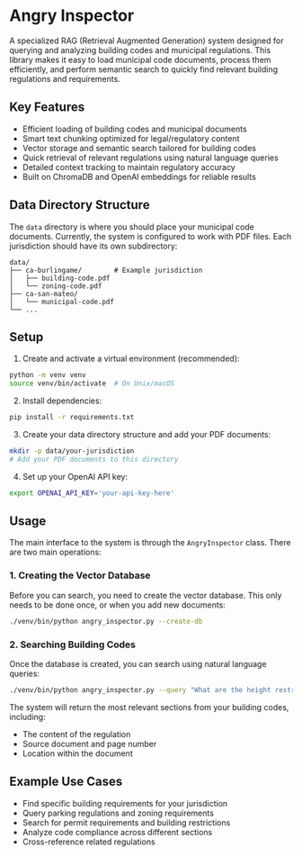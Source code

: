 # Angry Inspector

A specialized RAG (Retrieval Augmented Generation) system designed for querying and analyzing building codes and municipal regulations. This library makes it easy to load municipal code documents, process them efficiently, and perform semantic search to quickly find relevant building regulations and requirements.

## Key Features

- Efficient loading of building codes and municipal documents
- Smart text chunking optimized for legal/regulatory content
- Vector storage and semantic search tailored for building codes
- Quick retrieval of relevant regulations using natural language queries
- Detailed context tracking to maintain regulatory accuracy
- Built on ChromaDB and OpenAI embeddings for reliable results

## Data Directory Structure

The `data` directory is where you should place your municipal code documents. Currently, the system is configured to work with PDF files. Each jurisdiction should have its own subdirectory:

```
data/
├── ca-burlingame/        # Example jurisdiction
│   ├── building-code.pdf
│   └── zoning-code.pdf
├── ca-san-mateo/
│   └── municipal-code.pdf
└── ...
```

## Setup

1. Create and activate a virtual environment (recommended):
```bash
python -m venv venv
source venv/bin/activate  # On Unix/macOS
```

2. Install dependencies:
```bash
pip install -r requirements.txt
```

3. Create your data directory structure and add your PDF documents:
```bash
mkdir -p data/your-jurisdiction
# Add your PDF documents to this directory
```

4. Set up your OpenAI API key:
```bash
export OPENAI_API_KEY='your-api-key-here'
```

## Usage

The main interface to the system is through the `AngryInspector` class. There are two main operations:

### 1. Creating the Vector Database

Before you can search, you need to create the vector database. This only needs to be done once, or when you add new documents:

```bash
./venv/bin/python angry_inspector.py --create-db
```

### 2. Searching Building Codes

Once the database is created, you can search using natural language queries:

```bash
./venv/bin/python angry_inspector.py --query "What are the height restrictions for residential buildings?"
```

The system will return the most relevant sections from your building codes, including:
- The content of the regulation
- Source document and page number
- Location within the document

## Example Use Cases

- Find specific building requirements for your jurisdiction
- Query parking regulations and zoning requirements
- Search for permit requirements and building restrictions
- Analyze code compliance across different sections
- Cross-reference related regulations
